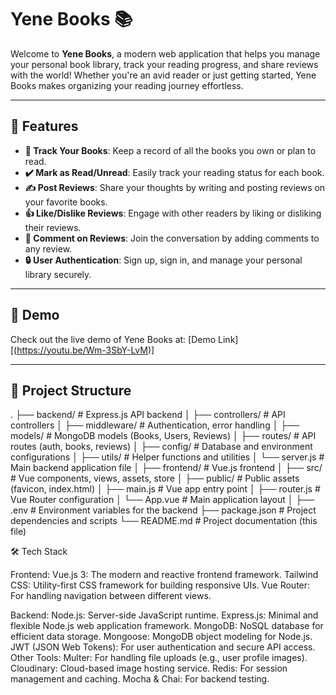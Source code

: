 # Yene Books 📚

Welcome to **Yene Books**, a modern web application that helps you manage your personal book library, track your reading progress, and share reviews with the world! Whether you're an avid reader or just getting started, Yene Books makes organizing your reading journey effortless.

---

## 🌟 Features

- **📖 Track Your Books**: Keep a record of all the books you own or plan to read.
- **✔️ Mark as Read/Unread**: Easily track your reading status for each book.
- **✍️ Post Reviews**: Share your thoughts by writing and posting reviews on your favorite books.
- **👍 Like/Dislike Reviews**: Engage with other readers by liking or disliking their reviews.
- **💬 Comment on Reviews**: Join the conversation by adding comments to any review.
- **🔒 User Authentication**: Sign up, sign in, and manage your personal library securely.

---

## 🚀 Demo

Check out the live demo of Yene Books at: [Demo Link] [(https://youtu.be/Wm-3SbY-LvM)]

---

## 📂 Project Structure

.
├── backend/                # Express.js API backend
│   ├── controllers/        # API controllers
│   ├── middleware/         # Authentication, error handling
│   ├── models/             # MongoDB models (Books, Users, Reviews)
│   ├── routes/             # API routes (auth, books, reviews)
│   ├── config/             # Database and environment configurations
│   ├── utils/              # Helper functions and utilities
│   └── server.js              # Main backend application file
│
├── frontend/               # Vue.js frontend
│   ├── src/                # Vue components, views, assets, store
│   ├── public/             # Public assets (favicon, index.html)
│   ├── main.js             # Vue app entry point
│   ├── router.js           # Vue Router configuration
│   └── App.vue             # Main application layout
│
├── .env                    # Environment variables for the backend
├── package.json            # Project dependencies and scripts
└── README.md               # Project documentation (this file)

🛠️ Tech Stack

Frontend:
Vue.js 3: The modern and reactive frontend framework.
Tailwind CSS: Utility-first CSS framework for building responsive UIs.
Vue Router: For handling navigation between different views.

Backend:
Node.js: Server-side JavaScript runtime.
Express.js: Minimal and flexible Node.js web application framework.
MongoDB: NoSQL database for efficient data storage.
Mongoose: MongoDB object modeling for Node.js.
JWT (JSON Web Tokens): For user authentication and secure API access.
Other Tools:
Multer: For handling file uploads (e.g., user profile images).
Cloudinary: Cloud-based image hosting service.
Redis: For session management and caching.
Mocha & Chai: For backend testing.

